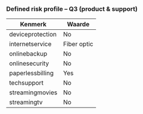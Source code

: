 ### Defined risk profile – Q3 (product & support)

| Kenmerk          | Waarde      |
| ---------------- | ----------- |
| deviceprotection | No          |
| internetservice  | Fiber optic |
| onlinebackup     | No          |
| onlinesecurity   | No          |
| paperlessbilling | Yes         |
| techsupport      | No          |
| streamingmovies  | No          |
| streamingtv      | No          |